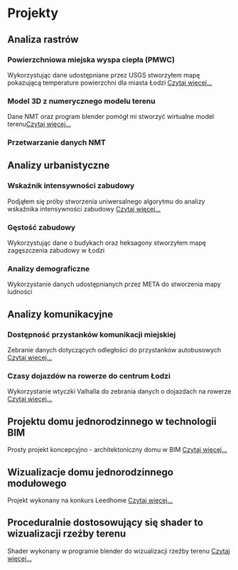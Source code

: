 # Projekty


## Analiza rastrów

### Powierzchniowa miejska wyspa ciepła (PMWC)
Wykorzystując dane udostępniane przez USGS stworzyłem mapę pokazującą temperature powierzchni dla miasta Łodzi [Czytaj więcej...](projects/PMWC.md)

### Model 3D z numerycznego modelu terenu
Dane NMT oraz program blender pomógł mi stworzyć wirtualne model terenu[Czytaj więcej...](projects/Model3d.md)

### Przetwarzanie danych NMT


## Analizy urbanistyczne

### Wskaźnik intensywności zabudowy
Podjąłem się próby stworzenia uniwersalnego algorytmu do analizy wskaźnika intensywności zabudowy [Czytaj więcej...](projects/wsk_izd.md)

### Gęstość zabudowy
Wykorzystując dane o budykach oraz heksagony stworzyłem mapę zagęszczenia zabudowy w Łodzi

### Analizy demograficzne
Wykorzystanie danych udostępnianych przez META do stworzenia mapy ludności

## Analizy komunikacyjne

### Dostępność przystanków komunikacji miejskiej
Zebranie danych dotyczących odległości do przystanków autobusowych [Czytaj więcej...](projects/przystanki.md)

### Czasy dojazdów na rowerze do centrum Łodzi
Wykorzystanie wtyczki Valhalla do zebrania danych o dojazdach na rowerze [Czytaj więcej...](projects/rowery.md)

## Projektu domu jednorodzinnego w technologii BIM
Prosty projekt koncepcyjno - architektoniczny domu w BIM [Czytaj więcej...](projects/dom_bim.md)

## Wizualizacje domu jednorodzinnego modułowego
Projekt wykonany na konkurs Leedhome [Czytaj więcej...](projects/leedhome.md)

## Proceduralnie dostosowujący się shader to wizualizacji rzeźby terenu
Shader wykonany w programie blender do wizualizacji rzeźby terenu [Czytaj więcej...](projects/shader.md)
